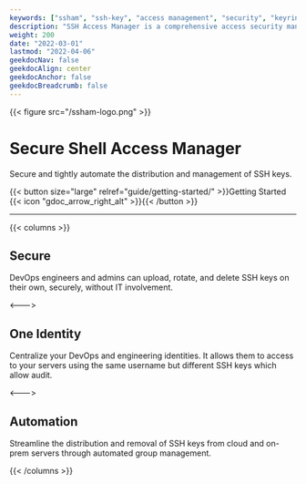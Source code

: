 ```yaml
---
keywords: ["ssham", "ssh-key", "access management", "security", "keyring", "secure shell"]
description: "SSH Access Manager is a comprehensive access security management platform that maintains an enterprise-wide SSH access security solution."
weight: 200
date: "2022-03-01"
lastmod: "2022-04-06"
geekdocNav: false
geekdocAlign: center
geekdocAnchor: false
geekdocBreadcrumb: false
---
```


{{< figure src="/ssham-logo.png" >}}

# Secure Shell Access Manager

Secure and tightly automate the distribution and management of SSH keys.

{{< button size="large" relref="guide/getting-started/" >}}Getting Started {{< icon "gdoc_arrow_right_alt" >}}{{< /button >}}

---

{{< columns >}}

## Secure

DevOps engineers and admins can upload, rotate, and delete SSH keys on their own, securely, without IT involvement.

<--->

## One Identity

Centralize your DevOps and engineering identities. It allows them to access to your servers using the same username but different SSH keys which allow audit.

<--->

## Automation

Streamline the distribution and removal of SSH keys from cloud and on-prem servers through automated group management.

{{< /columns >}}
